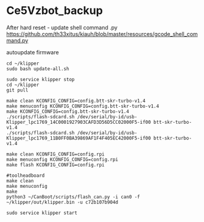 # Ce5Vzbot_backup
After hard reset - update shell command .py https://github.com/th33xitus/kiauh/blob/master/resources/gcode_shell_command.py

autoupdate firmware
~~~~~~~~~~~~~~~~~~~~~
cd ~/klipper
sudo bash update-all.sh
~~~~~~~~~~~~~~~~~~~~~~
~~~~~~~~~~~~~~~~~~~~~~
sudo service klipper stop
cd ~/klipper
git pull

make clean KCONFIG_CONFIG=config.btt-skr-turbo-v1.4
make menuconfig KCONFIG_CONFIG=config.btt-skr-turbo-v1.4
make KCONFIG_CONFIG=config.btt-skr-turbo-v1.4
./scripts/flash-sdcard.sh /dev/serial/by-id/usb-Klipper_lpc1769_14C0001927903CAFD3D56D5CC02000F5-if00 btt-skr-turbo-v1.4
./scripts/flash-sdcard.sh /dev/serial/by-id/usb-Klipper_lpc1769_11B0FF0BA39869AF1F4F405EC42000F5-if00 btt-skr-turbo-v1.4

make clean KCONFIG_CONFIG=config.rpi
make menuconfig KCONFIG_CONFIG=config.rpi
make flash KCONFIG_CONFIG=config.rpi

#toolheadboard
make clean 
make menuconfig 
make 
python3 ~/CanBoot/scripts/flash_can.py -i can0 -f ~/klipper/out/klipper.bin -u c72b107b904d

sudo service klipper start
~~~~~~~~~~~~~~~~~~~~~~~~~~

